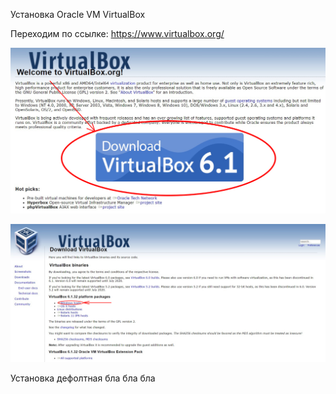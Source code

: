 Установка Oracle VM VirtualBox

Переходим по ссылке: https://www.virtualbox.org/

![Image alt](https://github.com/CaDuCT-3aTeuHuK/developer-tools-guides/blob/feature/virtualbox/images/virtualbox_main_page.jpg)

![Image alt](https://github.com/CaDuCT-3aTeuHuK/developer-tools-guides/blob/feature/virtualbox/images/virtualbox_download_page.jpg)

Установка дефолтная бла бла бла
